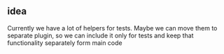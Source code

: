 

## idea

Currently we have a lot of helpers for tests. Maybe we can move them to separate plugin, so we can include it only for 
tests and keep that functionality separately form main code
